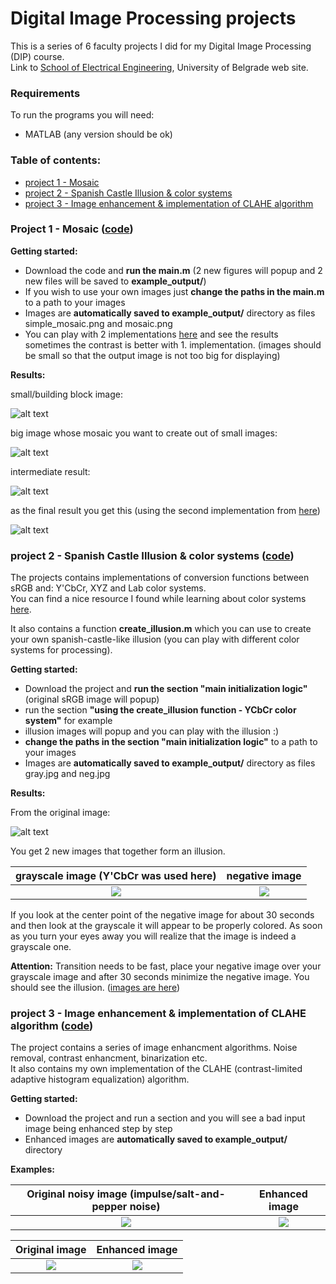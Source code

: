 # Digital Image Processing projects
This is a series of 6 faculty projects I did for my Digital Image Processing (DIP) course. <br />
Link to [School of Electrical Engineering](https://www.etf.bg.ac.rs/), University of Belgrade web site.

### Requirements
To run the programs you will need:
* MATLAB (any version should be ok)

### Table of contents:
- [project 1 - Mosaic](#toc_1)
- [project 2 - Spanish Castle Illusion & color systems](#toc_2)
- [project 3 - Image enhancement & implementation of CLAHE algorithm](#toc_3)

### <h3 id="toc_1">Project 1 - Mosaic ([code](https://github.com/gordicaleksa/digital-image-processing/blob/master/project1/))</h3> 

**Getting started:**

* Download the code and **run the main.m** (2 new figures will popup and 2 new files will be saved to **example_output/**)
* If you wish to use your own images just **change the paths in the main.m** to a path to your images
* Images are **automatically saved to example_output/** directory as files simple_mosaic.png and mosaic.png 
* You can play with 2 implementations [here](https://github.com/gordicaleksa/digital-image-processing/blob/master/project1/create_mosaic.m) and see the results sometimes the contrast is better with 1. implementation.
(images should be small so that the output image is not too big for displaying)

**Results:**

small/building block image:

![alt text](https://github.com/gordicaleksa/digital-image-processing/blob/master/project1/example_input/cartman.png)

big image whose mosaic you want to create out of small images:

![alt text](https://github.com/gordicaleksa/digital-image-processing/blob/master/project1/example_input/mona_lisa.png)

intermediate result:

![alt text](https://github.com/gordicaleksa/digital-image-processing/blob/master/project1/example_output/simple_mosaic.png)

as the final result you get this (using the second implementation from [here](https://github.com/gordicaleksa/digital-image-processing/blob/master/project1/create_mosaic.m))

![alt text](https://github.com/gordicaleksa/digital-image-processing/blob/master/project1/example_output/mosaic.png)

### <h3 id="toc_2">project 2 - Spanish Castle Illusion & color systems ([code](https://github.com/gordicaleksa/digital-image-processing/blob/master/project2/))</h3>

The projects contains implementations of conversion functions between sRGB and: Y'CbCr, XYZ and Lab color systems. <br />
You can find a nice resource I found while learning about color systems [here](https://www.youtube.com/watch?v=iDsrzKDB_tA).

It also contains a function **create_illusion.m** which you can use to create your own spanish-castle-like illusion (you can play with different color systems for processing).

**Getting started:**

* Download the project and **run the section "main initialization logic"** (original sRGB image will popup)
* run the section **"using the create_illusion function - YCbCr color system"** for example
* illusion images will popup and you can play with the illusion :) 
* **change the paths in the section "main initialization logic"** to a path to your images
* Images are **automatically saved to example_output/** directory as files gray.jpg and neg.jpg 

**Results:**

From the original image:

![alt text](https://github.com/gordicaleksa/digital-image-processing/blob/master/project2/example_input/parrots.jpg)

You get 2 new images that together form an illusion.

grayscale image (Y'CbCr was used here)         |  negative image
:-------------------------:|:-------------------------:
![](https://github.com/gordicaleksa/digital-image-processing/blob/master/project2/example_output/gray.jpg)  |  ![](https://github.com/gordicaleksa/digital-image-processing/blob/master/project2/example_output/neg.jpg)

If you look at the center point of the negative image for about 30 seconds and then look at the grayscale it will appear to be properly colored. As soon as you turn your eyes away you will realize that the image is indeed a grayscale one. 

**Attention:** Transition needs to be fast, place your negative image over your grayscale image and after 30 seconds minimize the negative image. You should see the illusion. ([images are here](https://github.com/gordicaleksa/digital-image-processing/blob/master/project2/example_output/))

### <h3 id="toc_3">project 3 - Image enhancement & implementation of CLAHE algorithm ([code](https://github.com/gordicaleksa/digital-image-processing/blob/master/project3/))</h3>

The project contains a series of image enhancment algorithms. Noise removal, contrast enhancment, binarization etc. <br />
It also contains my own implementation of the CLAHE (contrast-limited adaptive histogram equalization) algorithm.

**Getting started:**

* Download the project and run a section and you will see a bad input image being enhanced step by step
* Enhanced images are **automatically saved to example_output/** directory 

**Examples:**

Original noisy image (impulse/salt-and-pepper noise)           |  Enhanced image
:-------------------------:|:-------------------------:
![](https://github.com/gordicaleksa/digital-image-processing/blob/master/project3/example_input/enigma.png)  |  ![](https://github.com/gordicaleksa/digital-image-processing/blob/master/project3/example_output/enigma_out.jpg)

Original image           |  Enhanced image
:-------------------------:|:-------------------------:
![](https://github.com/gordicaleksa/digital-image-processing/blob/master/project3/example_input/text_stripes.png)  |  ![](https://github.com/gordicaleksa/digital-image-processing/blob/master/project3/example_output/binarization.png)
